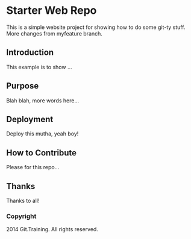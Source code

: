 # Starter Web Repo

This is a simple website project for showing how to do some git-ty stuff. More changes from myfeature branch.

## Introduction

This example is to show ...

## Purpose

Blah blah, more words here...

## Deployment

Deploy this mutha, yeah boy!

## How to Contribute

Please for this repo...

## Thanks

Thanks to all!

### Copyright

2014 Git.Training. All rights reserved.